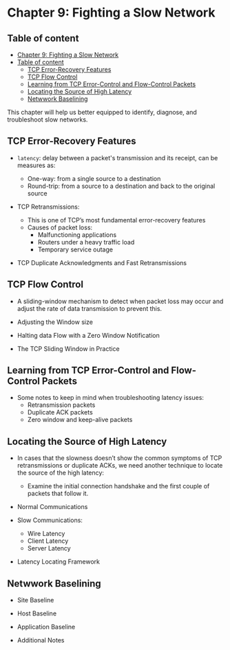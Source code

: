# Chapter 9: Fighting a Slow Network



## Table of content
- [Chapter 9: Fighting a Slow Network](#chapter-9-fighting-a-slow-network)
- [Table of content](#table-of-content)
  - [TCP Error-Recovery Features](#tcp-error-recovery-features)
  - [TCP Flow Control](#tcp-flow-control)
  - [Learning from TCP Error-Control and Flow-Control Packets](#learning-from-tcp-error-control-and-flow-control-packets)
  - [Locating the Source of High Latency](#locating-the-source-of-high-latency)
  - [Netwwork Baselining](#netwwork-baselining)



This chapter will help us better equipped to identify, diagnose, and troubleshoot slow networks.

## TCP Error-Recovery Features

- `latency`: delay between a packet's transmission and its receipt, can be measures as:
  - One-way: from a single source to a destination
  - Round-trip: from a source to a destination and back to the original source

- TCP Retransmissions:
  - This is one of TCP’s most fundamental error-recovery features    
  - Causes of packet loss:
    - Malfunctioning applications
    - Routers under a heavy traffic load
    - Temporary service outage

- TCP Duplicate Acknowledgments and Fast Retransmissions

## TCP Flow Control

- A sliding-window mechanism to detect when packet loss
may occur and adjust the rate of data transmission to prevent this.

- Adjusting the Window size
- Halting data Flow with a Zero Window Notification
- The TCP Sliding Window in Practice


## Learning from TCP Error-Control and Flow-Control Packets

- Some notes to keep in mind when troubleshooting latency issues:
  - Retransmission packets
  - Duplicate ACK packets
  - Zero window and keep-alive packets

## Locating the Source of High Latency

- In cases that the slowness doesn’t show the common symptoms of TCP retransmissions or duplicate ACKs, we need another technique to locate the source of the
high latency:
    - Examine the initial connection handshake and the first couple of packets that follow it.

- Normal Communications 

- Slow Communications:
  - Wire Latency
  - Client Latency
  - Server Latency

- Latency Locating Framework 

## Netwwork Baselining

- Site Baseline
- Host Baseline
- Application Baseline

- Additional Notes